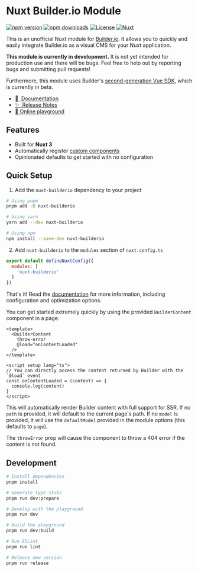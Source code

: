 # Nuxt Builder.io Module

[![npm version][npm-version-src]][npm-version-href]
[![npm downloads][npm-downloads-src]][npm-downloads-href]
[![License][license-src]][license-href]
[![Nuxt][nuxt-src]][nuxt-href]

This is an unofficial Nuxt module for [Builder.io](https://builder.io/). It allows you to quickly and easily integrate
Builder.io as a visual CMS for your Nuxt application.

**This module is currently in development.** It is not yet intended for production use and there will be bugs. Feel
free to help out by reporting bugs and submitting pull requests!

Furthermore, this module uses Builder's [second-generation Vue SDK](https://www.npmjs.com/package/@builder.io/sdk-vue), which is currently in beta.

- [📖 &nbsp;Documentation](https://nuxt-builderio.joeypereira.dev)
- [✨ &nbsp;Release Notes](/CHANGELOG.md)
- [🏀 Online playground](https://stackblitz.com/github/Joepocalyptic/nuxt-builderio?file=playground%2Fapp.vue)

## Features

- Built for **Nuxt 3**
- Automatically register [custom components](https://www.builder.io/c/docs/custom-components-intro)
- Opinionated defaults to get started with no configuration

## Quick Setup

1. Add the `nuxt-builderio` dependency to your project

```bash
# Using pnpm
pnpm add -D nuxt-builderio

# Using yarn
yarn add --dev nuxt-builderio

# Using npm
npm install --save-dev nuxt-builderio
```

2. Add `nuxt-builderio` to the `modules` section of `nuxt.config.ts`

```js
export default defineNuxtConfig({
  modules: [
    'nuxt-builderio'
  ]
})
```

That's it! Read the [documentation](https://nuxt-builderio.joeypereira.dev) for more information, including
configuration and optimization options.

You can get started extremely quickly by using the provided `BuilderContent` component in a page:

```vue
<template>
  <BuilderContent
    throw-error
    @load="onContentLoaded"
  />
</template>

<script setup lang="ts">
// You can directly access the content returned by Builder with the `@load` event
const onContentLoaded = (content) => {
  console.log(content)
}
</script>
```

This will automatically render Builder content with full support for SSR. If no `path` is provided, it
will default to the current page's path. If no `model` is provided, it will use the `defaultModel` provided
in the module options (this defaults to `page`).

The `throwError` prop will cause the component to throw a 404 error if the content is not found.

## Development

```bash
# Install dependencies
pnpm install

# Generate type stubs
pnpm run dev:prepare

# Develop with the playground
pnpm run dev

# Build the playground
pnpm run dev:build

# Run ESLint
pnpm run lint

# Release new version
pnpm run release
```

<!-- Badges -->
[npm-version-src]: https://img.shields.io/npm/v/nuxt-builderio/latest.svg?style=flat&colorA=18181B&colorB=28CF8D
[npm-version-href]: https://npmjs.com/package/nuxt-builderio

[npm-downloads-src]: https://img.shields.io/npm/dm/nuxt-builderio.svg?style=flat&colorA=18181B&colorB=28CF8D
[npm-downloads-href]: https://npmjs.com/package/nuxt-builderio

[license-src]: https://img.shields.io/npm/l/nuxt-builderio.svg?style=flat&colorA=18181B&colorB=28CF8D
[license-href]: https://npmjs.com/package/nuxt-builderio

[nuxt-src]: https://img.shields.io/badge/Nuxt-18181B?logo=nuxt.js
[nuxt-href]: https://nuxt.com
